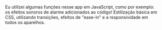 Eu utilizei algumas funções nesse app em JavaScript, como por exemplo: os efeitos sonoros de alarme adicionados ao código!
Estilização básica em CSS, utilizando transições, efeitos de "ease-in" e a responsividade em todos os aparelhos.
